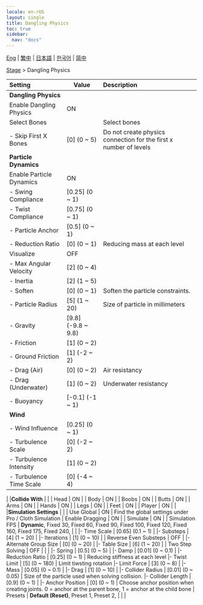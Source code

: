 ```yaml
---
locale: en-rUS
layout: single
title: Dangling Physics
toc: true
sidebar:
  nav: "docs"
---
```

[Eng](/dancexr/menu/2025.4/stage/cloth_physics) | [繁中](/tw/dancexr/menu/2025.4/stage/cloth_physics) | [日本語](/jp/dancexr/menu/2025.4/stage/cloth_physics) | [한국어](/kr/dancexr/menu/2025.4/stage/cloth_physics) | [简中](/zh/dancexr/menu/2025.4/stage/cloth_physics)

[Stage](../menu#Stage) > Dangling Physics



| Setting | Value | Description |
| :--- | --- | :--- |
|**Dangling Physics** | | 
| Enable Dangling Physics | ON | 
| Select Bones || Select bones
|- Skip First X Bones | [0] (0 ~ 5) | Do not create physics connection for the first x number of levels
|**Particle Dynamics** | | 
| Enable Particle Dynamics | ON | 
|- Swing Compliance | [0.25] (0 ~ 1) | 
|- Twist Compliance | [0.75] (0 ~ 1) | 
|- Particle Anchor | [0.5] (0 ~ 1) | 
|- Reduction Ratio | [0] (0 ~ 1) | Reducing mass at each level
| Visualize | OFF | 
|- Max Angular Velocity | [2] (0 ~ 4) | 
|- Inertia | [2] (1 ~ 5) | 
|- Soften | [0] (0 ~ 1) | Soften the particle constraints.
|- Particle Radius | [5] (1 ~ 20) | Size of particle in millimeters
|- Gravity | [9.8] (-9.8 ~ 9.8) | 
|- Friction | [1] (0 ~ 2) | 
|- Ground Friction | [1] (-2 ~ 2) | 
|- Drag (Air) | [0] (0 ~ 2) | Air resistancy
|- Drag (Underwater) | [1] (0 ~ 2) | Underwater resistancy
|- Buoyancy | [-0.1] (-1 ~ 1) | 
|**Wind** | | 
|- Wind Influence | [0.25] (0 ~ 1) | 
|- Turbulence Scale | [0] (-2 ~ 2) | 
|- Turbulence Intensity | [1] (0 ~ 2) | 
|- Turbulence Time Scale | [0] (-4 ~ 4) | 
|
|**Collide With** | | 
| Head | ON | 
| Body | ON | 
| Boobs | ON | 
| Butts | ON | 
| Arms | ON | 
| Hands | ON | 
| Legs | ON | 
| Feet | ON | 
| Player | ON | 
|
|**Simulation Settings** | | 
| Use Global | ON | Find the global settings under Pro / Cloth Simulation
| Enable Dragging | ON | 
| Simulate | ON | 
| Simulation FPS | **Dynamic**, Fixed 30, Fixed 60, Fixed 90, Fixed 100, Fixed 120, Fixed 160, Fixed 175, Fixed 240,  |  |
|- Time Scale | [0.65] (0.1 ~ 1) | 
|- Substeps | [4] (1 ~ 20) | 
|- Iterations | [1] (0 ~ 10) | 
| Reverse Even Substeps | OFF | 
|- Alternate Group Size | [0] (0 ~ 20) | 
|- Table Size | [6] (1 ~ 20) | 
| Two Step Solving | OFF | 
|
|
|- Spring | [0.5] (0 ~ 5) | 
|- Damp | [0.01] (0 ~ 0.1) | 
|- Reduction Ratio | [0.25] (0 ~ 1) | Reducing stiffness at each level
|- Twist Limit | [5] (0 ~ 180) | Limit tiwsting rotation
|- Limit Force | [3] (0 ~ 8) | 
|- Mass | [0.05] (0 ~ 0.1) | 
|- Drag | [1] (0 ~ 10) | 
|- Collider Radius | [0.01] (0 ~ 0.05) | Size of the particle used when solving collision.
|- Collider Length | [0.9] (0 ~ 1) | 
|- Anchor Position | [0] (0 ~ 1) | Choose anchor position when creating joints. 0 = anchor at the parent bone, 1 = anchor at the child bone
| Presets | **Default (Reset)**, Preset 1, Preset 2,  |  |
|
